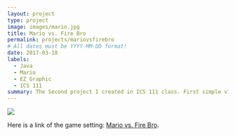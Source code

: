 ```yaml
---
layout: project
type: project
image: images/mario.jpg
title: Mario vs. Fire Bro
permalink: projects/mariovsfirebro
# All dates must be YYYY-MM-DD format!
date: 2017-03-18
labels:
  - Java
  - Mario
  - EZ Graphic
  - ICS 111
summary: The Second project I created in ICS 111 class. First simple video game made by myself.
---
```


<img class="ui image" src="{{ site.baseurl }}/images/Mario Game-header.PNG">
 
 
Here is a link of the game setting: [Mario vs. Fire Bro](https://www.youtube.com/watch?v=nWL-09HFPfs).
